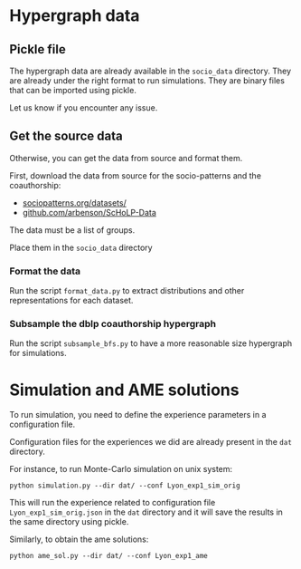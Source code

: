 # Hypergraph data

## Pickle file

The hypergraph data are already available in the `socio_data` directory.
They are already under the right format to run simulations.
They are binary files that can be imported using pickle.

Let us know if you encounter any issue.

## Get the source data

Otherwise, you can get the data from source and format them.

First, download the data from source for the socio-patterns and the coauthorship:

- [sociopatterns.org/datasets/](http://www.sociopatterns.org/datasets/)
- [github.com/arbenson/ScHoLP-Data](https://github.com/arbenson/ScHoLP-Data)

The data must be a list of groups.

Place them in the `socio_data` directory

### Format the data

Run the script `format_data.py` to extract distributions and other
representations for each dataset.

### Subsample the dblp coauthorship hypergraph

Run the script `subsample_bfs.py` to have a more reasonable size hypergraph for
simulations.


# Simulation and AME solutions

To run simulation, you need to define the experience parameters in a
configuration file.

Configuration files for the experiences we did are already present in the `dat`
directory.

For instance, to run Monte-Carlo simulation on unix system:

`python simulation.py --dir dat/ --conf Lyon_exp1_sim_orig`

This will run the experience related to configuration file
`Lyon_exp1_sim_orig.json` in the `dat` directory and it will save the results
in the same directory using pickle.

Similarly, to obtain the ame solutions:

`python ame_sol.py --dir dat/ --conf Lyon_exp1_ame`



